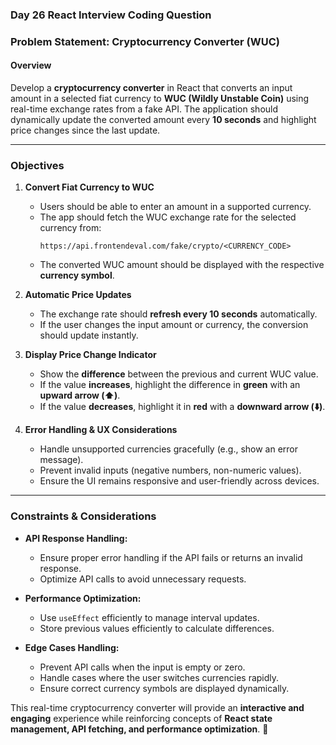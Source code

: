 ### **Day 26 React Interview Coding Question**  

### **Problem Statement: Cryptocurrency Converter (WUC)**  

#### **Overview**  
Develop a **cryptocurrency converter** in React that converts an input amount in a selected fiat currency to **WUC (Wildly Unstable Coin)** using real-time exchange rates from a fake API. The application should dynamically update the converted amount every **10 seconds** and highlight price changes since the last update.  

---

### **Objectives**  
1. **Convert Fiat Currency to WUC**  
   - Users should be able to enter an amount in a supported currency.  
   - The app should fetch the WUC exchange rate for the selected currency from:  
     ```
     https://api.frontendeval.com/fake/crypto/<CURRENCY_CODE>
     ```
   - The converted WUC amount should be displayed with the respective **currency symbol**.  

2. **Automatic Price Updates**  
   - The exchange rate should **refresh every 10 seconds** automatically.  
   - If the user changes the input amount or currency, the conversion should update instantly.  

3. **Display Price Change Indicator**  
   - Show the **difference** between the previous and current WUC value.  
   - If the value **increases**, highlight the difference in **green** with an **upward arrow (⬆️)**.  
   - If the value **decreases**, highlight it in **red** with a **downward arrow (⬇️)**.  

4. **Error Handling & UX Considerations**  
   - Handle unsupported currencies gracefully (e.g., show an error message).  
   - Prevent invalid inputs (negative numbers, non-numeric values).  
   - Ensure the UI remains responsive and user-friendly across devices.  

---

### **Constraints & Considerations**  
- **API Response Handling:**  
  - Ensure proper error handling if the API fails or returns an invalid response.  
  - Optimize API calls to avoid unnecessary requests.  

- **Performance Optimization:**  
  - Use `useEffect` efficiently to manage interval updates.  
  - Store previous values efficiently to calculate differences.  

- **Edge Cases Handling:**  
  - Prevent API calls when the input is empty or zero.  
  - Handle cases where the user switches currencies rapidly.  
  - Ensure correct currency symbols are displayed dynamically.  

This real-time cryptocurrency converter will provide an **interactive and engaging** experience while reinforcing concepts of **React state management, API fetching, and performance optimization**. 🚀